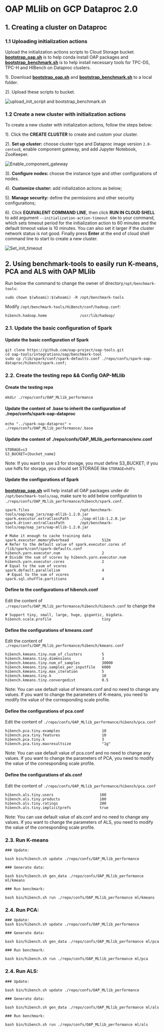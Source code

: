 # OAP MLlib on GCP Dataproc 2.0

## 1. Creating a cluster on Dataproc

### 1.1 Uploading initialization actions

Upload the initialization actions scripts to Cloud Storage bucket. 
**[bootstrap_oap.sh](../bootstrap_oap.sh)** is to help conda install OAP packages and
**[bootstrap_benchmark.sh](./bootstrap_benchmark.sh)** is to help install necessary tools for TPC-DS, TPC-H and HIBench on Dataproc clusters.
    
1). Download **[bootstrap_oap.sh](../bootstrap_oap.sh)** and **[bootstrap_benchmark.sh](./bootstrap_benchmark.sh)** to a local folder.

2). Upload these scripts to bucket.

![upload_init_script and bootstrap_benchmark.sh](../imgs/upload_scripts_to_bucket.png)


### 1.2 Create a new cluster with initialization actions

To create a new cluster with initialization actions, follow the steps below:

1). Click the  **CREATE CLUSTER** to create and custom your cluster.

2). **Set up cluster:** choose cluster type and Dataproc image version `2.0-centos8`, enable component gateway, and add Jupyter Notebook, ZooKeeper.

![Enable_component_gateway](../imgs/component_gateway.png)

3). **Configure nodes:** choose the instance type and other configurations of nodes.

4). **Customize cluster:** add initialization actions as below;

5). **Manage security:** define the permissions and other security configurations;

6). Click **EQUIVALENT COMMAND LINE**, then click **RUN IN CLOUD SHELL** to add argument ` --initialization-action-timeout 60m ` to your command,
which sets timeout period for the initialization action to 60 minutes and the default timeout value is 10 minutes. You can also set it larger if the cluster network status is not good.
Finally press **Enter** at the end of cloud shell command line to start to create a new cluster.

![Set_init_timeout](../imgs/set_init_timeout.png)


## 2. Using benchmark-tools to easily run K-means, PCA and ALS with OAP MLlib

Run below the command to change the owner of directory`/opt/benchmark-tools`:

```
sudo chown $(whoami):$(whoami) -R /opt/benchmark-tools
```

Modify `/opt/benchmark-tools/HiBench/conf/hadoop.conf`:
```
hibench.hadoop.home               /usr/lib/hadoop/
```


### 2.1. Update the basic configuration of Spark

#### Update the basic configuration of Spark

```
git clone https://github.com/oap-project/oap-tools.git
cd oap-tools/integrations/oap/benchmark-tool
sudo cp /lib/spark/conf/spark-defaults.conf ./repo/confs/spark-oap-dataproc/hibench/spark.conf;
```

### 2.2. Create the testing repo && Config OAP-MLlib

#### Create the testing repo
```
mkdir ./repo/confs/OAP_MLlib_performance
```
#### Update the content of .base to inherit the configuration of ./repo/confs/spark-oap-dataproc
```
echo "../spark-oap-dataproc" > ./repo/confs/OAP_MLlib_performance/.base
```
#### Update the content of ./repo/confs/OAP_MLlib_performance/env.conf
```
STORAGE=s3
S3_BUCKET={bucket_name}
```
Note: If you want to use s3 for storage, you must define S3_BUCKET; if you use hdfs for storage, you should set STORAGE like ```STORAGE=hdfs```

#### Update the configurations of Spark

**[bootstrap_oap.sh](../bootstrap_oap.sh)** will help install all OAP packages under dir `/opt/benchmark-tools/oap`,
make sure to add below configuration to `./repo/confs/OAP_MLlib_performance/hibench/spark.conf`.

```
spark.files                       /opt/benchmark-tools/oap/oap_jars/oap-mllib-1.2.0.jar
spark.executor.extraClassPath     ./oap-mllib-1.2.0.jar
spark.driver.extraClassPath       /opt/benchmark-tools/oap/oap_jars/oap-mllib-1.2.0.jar

# Make it enough to cache training data
spark.executor.memoryOverhead               512m   
# Refer to the default value of spark.executor.cores of /lib/spark/conf/spark-defaults.conf  
hibench.yarn.executor.num                   2 
# Divide the sum of vcores by hibench.yarn.executor.num       
hibench.yarn.executor.cores                 2        
# Equal to the sum of vcores
spark.default.parallelism                   4        
 # Equal to the sum of vcores
spark.sql.shuffle.partitions                4       
```


#### Define te the configurations of hibench.conf

Edit the content of `./repo/confs/OAP_MLlib_performance/hibench/hibench.conf` to change the 
```
# Support tiny, small, large, huge, gigantic, bigdata.
hibench.scale.profile                       tiny     
```

#### Define the configurations of kmeans.conf

Edit the content of `./repo/confs/OAP_MLlib_performance/hibench/kmeans.conf`
```
hibench.kmeans.tiny.num_of_clusters         5
hibench.kmeans.tiny.dimensions              3
hibench.kmeans.tiny.num_of_samples          30000
hibench.kmeans.tiny.samples_per_inputfile   6000
hibench.kmeans.tiny.max_iteration           5
hibench.kmeans.tiny.k                       10
hibench.kmeans.tiny.convergedist            0.5
```
Note: You can use default value of kmeans.conf and no need to change any values. If you want to change the parameters of K-means, you need to modify the value of the corresponding scale profile.

#### Define the configurations of pca.conf

Edit the content of `./repo/confs/OAP_MLlib_performance/hibench/pca.conf`
```
hibench.pca.tiny.examples                   10
hibench.pca.tiny.features                   10
hibench.pca.tiny.k                          3
hibench.pca.tiny.maxresultsize              "1g"
```
Note: You can use default value of pca.conf and no need to change any values. If you want to change the parameters of PCA, you need to modify the value of the corresponding scale profile.

#### Define the configurations of als.conf

Edit the content of `./repo/confs/OAP_MLlib_performance/hibench/pca.conf`
```
hibench.als.tiny.users                     100
hibench.als.tiny.products                  100
hibench.als.tiny.ratings                   200
hibench.als.tiny.implicitprefs	           true
```
Note: You can use default value of als.conf and no need to change any values. If you want to change the parameters of ALS, you need to modify the value of the corresponding scale profile.

### 2.3. Run K-means

```
### Update: 

bash bin/hibench.sh update ./repo/confs/OAP_MLlib_performance   

### Generate data:
 
bash bin/hibench.sh gen_data ./repo/confs/OAP_MLlib_performance ml/kmeans

### Run benchmark: 

bash bin/hibench.sh run ./repo/confs/OAP_MLlib_performance ml/kmeans
```

### 2.4. Run PCA:  

```
### Update: 
bash bin/hibench.sh update ./repo/confs/OAP_MLlib_performance   

### Generate data: 

bash bin/hibench.sh gen_data ./repo/confs/OAP_MLlib_performance ml/pca

### Run benchmark: 

bash bin/hibench.sh run ./repo/confs/OAP_MLlib_performance ml/pca
```

### 2.4. Run ALS:  

```
### Update: 

bash bin/hibench.sh update ./repo/confs/OAP_MLlib_performance   

### Generate data: 

bash bin/hibench.sh gen_data ./repo/confs/OAP_MLlib_performance ml/als

### Run benchmark: 

bash bin/hibench.sh run ./repo/confs/OAP_MLlib_performance ml/als
```

